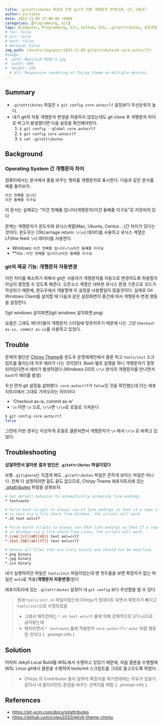 ```yaml
---
title: .gitattributes 파일로 인한 git의 자동 개행문자 변경(CR, LF, CRLF)
author: yurijeno
date: 2023-11-05 17:00:00 +0900
categories: [Programming, Git]
tags: [Computer, Programming, Git, Github, VCS, .gitattributes, 삽질경험, core.autocrlf]
# toc: false
# pin: false
# math: false
# mermaid: false
img_path: /assets/img/post/2023-11-05-gitattributes와 core_autocrlf/
#image:
#  path: Beelinik-MINI-S.jpg
#  width: 400
#  height: 250
  # alt: Responsive rendering of Chirpy theme on multiple devices.
---
```


## Summary

- `.gitattributes` 파일은 `$ git config core.autocrlf` 설정보다 우선순위가 높다.
- 내가 git의 자동 개행문자 변경을 허용하지 않았는데도 git clone 후 개행문자 차이로 버그가 발생했다면 다음 설정을 확인해야한다.
  1. `$ git config --global core.autocrlf`
  2. `$ git config core.autocrlf`
  3. `$ cat .gitattributes`


## Background

### Operating System 간 개행문자 차이

컴퓨터에서는 문서에서 줄을 바꾸는 행위를 개행문자로 표시한다. 다음과 같은 문서를 예를 들어보자.

```markdown
이건 첫째줄 입니다
이건 둘째줄 이구요
```

이 문서는 실제로는 "이건 첫째줄 입니다(개행문자)이건 둘째줄 이구요"로 저장되어 있다

문제는 개행문자가 윈도우와 유닉스계열(Mac, Ubuntu, Centos ...)간 차이가 있다는 것이다. 윈도우는 CR(carriage return: `\r\n`) 데이터를 사용하고 유닉스 계열은 LF(line feed: `\n`) 데이터를 사용한다.
- Windows: `이건 첫째줄 입니다\r\n이건 둘째줄 이구요`
- **nix  : `이건 첫째줄 입니다\n이건 둘째줄 이구요`

### git의 제공 기능: 개행문자 자동변경

이런 차이를 해소하기 위해서 git은 사용자가 개행문자를 자동으로 변경하도록 허용할지 아닐지 결정할 수 있도록 해준다. 오픈소스 계열은 대부분 유닉스 환경 기준으로 코드가 작성되기 때문에, 윈도우에서 개발할때 이 설정을 사용할일이 많을것이다. 실제로 Git Windows Client를 설치할 때 다음과 같은 설정화면이 중간에 떠서 개행문자 변경 행동을 설정한다.

![git windows 설치화면](git windows 설치화면.png)

요즘은 그래도 에디터들이 개행문자 스타일에 맞추어주기 때문에 나는 그냥 `Checkout as-is, commit as-is`를 사용하고 있었다.

## Trouble

문제의 발단은 [Chirpy Theme](https://github.com/cotes2020/jekyll-theme-chirpy)을 윈도우 운영체제안에서 클론 하고 `tools/init` 스크립트를 돌리는데 자꾸 에러가 나는 것이었다. Bash 쉘로 실행을 하니 개행문자가 잘못되어있다면서 에러가 발생하였다.(Windows OS의 `\r\n` 방식의 개행문자를 만나면서 `bash`가 에러를 발생)

우선 먼저 git 설정을 살펴봤다. `core.autocrlf`가 `false`인 것을 확인했는데 이는 레포지토리에서 그대로 가져오라는 의미이다
- 'Checkout as-is, commit as-is'
- `\n` 이면 `\n` 으로, `\r\n`면 `\r\n`로 로컬로 가져온다

```bash
$ git config core.autocrlf
false
```

그런데 이번 경우는 이상하게 로컬로 클론되면서 개행문자가 `\n` 에서 `\r\n` 로 바뀌고 있었다.


## Troubleshooting
**삽질하면서 알아본 결과 범인은 `.gitattributes` 파일이었다**

보통 `.gitignore`는 지겹게 봐도 `.gitattributes` 파일은 흔하게 보이는 파일은 아니다. 전체 다 설명하려면 밑도 끝도 없으므로, Chirpy Theme 레포지토리에 있는 [.gitattributes](https://github.com/cotes2020/jekyll-theme-chirpy/blob/master/.gitattributes) 파일을 살펴보자.

```bash
# Set default behavior to automatically normalize line endings.
* text=auto

# Force bash scripts to always use LF line endings so that if a repo is accessed
# in Unix via a file share from Windows, the scripts will work.
*.sh text eol=lf

# Force batch scripts to always use CRLF line endings so that if a repo is accessed
# in Windows via a file share from Linux, the scripts will work.
*.{cmd,[cC][mM][dD]} text eol=crlf
*.{bat,[bB][aA][tT]} text eol=crlf

# Denote all files that are truly binary and should not be modified.
*.png binary
*.jpg binary
*.ico binary
```

내가 실행하려던 파일은 `tools/init` 파일이었는데 맨 첫두줄을 보면 확장자가 없는 파일은 `auto`로 적용(**개행문자 자동변경**)된다

레포지토리에 있는 `.gitattributes` 설정이 내 `git config` 보다 우선함을 알 수 있다.

> 원래 `tools/init.sh` 파일이었는데 Chirpy가 업데이트 되면서 확장자가 빠지고 `tools/init`으로 수정되었음
> - 그래서 패치전에는 `*.sh text eol=lf` 룰에 의해 강제적으로 LF(`\n`)으로 긁어왔는데
> - 패치되면서 `* text=auto` 룰에 적용받아 `core.autocrlf='auto'`처럼 행동한 것이다
{: .prompt-info }


## Solution

어차피 Jekyll Local Build를 WSL에서 수행하고 있었기 때문에, 처음 클론을 수행할때 WSL Linux git에서 클론을 수행하여 tools/init 스크립트를 그대로 들고오도록 하였다.
> - Chirpy 의 Contributor 들이 일부러 확장자를 제거한데에는 이유가 있을거 같아서 내 클라이언트 환경을 바꾸는 선택지를 택함
{: .prompt-info }


## References
- https://git-scm.com/docs/gitattributes
- https://github.com/cotes2020/jekyll-theme-chirpy
